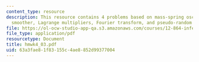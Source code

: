 ```yaml
---
content_type: resource
description: This resource contains 4 problems based on mass-spring oscillator, RTS
  smoother, Lagrange multipliers, Fourier transform, and pseudo-random number generator.
file: https://ol-ocw-studio-app-qa.s3.amazonaws.com/courses/12-864-inference-from-data-and-models-spring-2005/63a3fae81f83155c4ae8852d99377004_hmwk4_03.pdf
file_type: application/pdf
resourcetype: Document
title: hmwk4_03.pdf
uid: 63a3fae8-1f83-155c-4ae8-852d99377004
---
```

